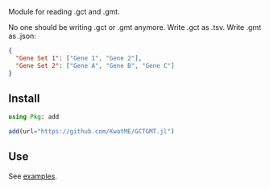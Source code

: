 Module for reading .gct and .gmt.

No one should be writing .gct or .gmt anymore.
Write .gct as .tsv.
Write .gmt as .json:
```json
{
  "Gene Set 1": ["Gene 1", "Gene 2"],
  "Gene Set 2": ["Gene A", "Gene B", "Gene C"]
}
```

## Install

```julia
using Pkg: add

add(url="https://github.com/KwatME/GCTGMT.jl")
```

## Use

See [examples](notebook/example.ipynb).
